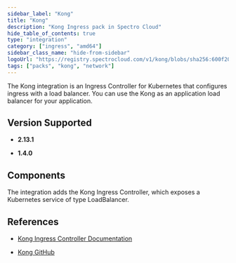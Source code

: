 ```yaml
---
sidebar_label: "Kong"
title: "Kong"
description: "Kong Ingress pack in Spectro Cloud"
hide_table_of_contents: true
type: "integration"
category: ["ingress", "amd64"]
sidebar_class_name: "hide-from-sidebar"
logoUrl: "https://registry.spectrocloud.com/v1/kong/blobs/sha256:600f20583f85ccad4c515e51542f74aa9acb851d5b03ecb0e7b3435eb51ecf56?type=image.webp"
tags: ["packs", "kong", "network"]
---
```


The Kong integration is an Ingress Controller for Kubernetes that configures ingress with a load balancer. You can use
the Kong as an application load balancer for your application.

## Version Supported

<Tabs queryString="versions">

<TabItem label="2.13.x" value="2.13.x">

- **2.13.1**

</TabItem>

<TabItem label="1.4.x" value="1.4.x">

- **1.4.0**

</TabItem>

</Tabs>

## Components

The integration adds the Kong Ingress Controller, which exposes a Kubernetes service of type LoadBalancer.

## References

- [Kong Ingress Controller Documentation ](https://kubernetes.io/docs/concepts/services-networking/ingress-controllers)

- [Kong GitHub](https://github.com/Kong/kubernetes-ingress-controller)
